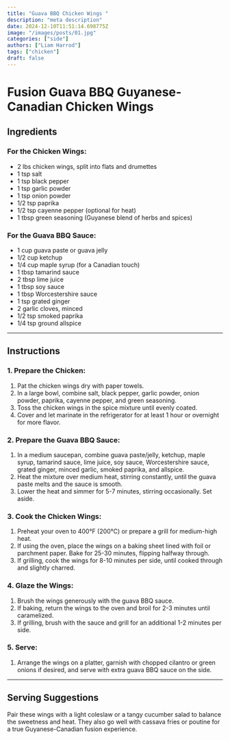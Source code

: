 ```yaml
---
title: "Guava BBQ Chicken Wings "
description: "meta description"
date: 2024-12-10T11:51:14.698775Z
image: "/images/posts/01.jpg"
categories: ["side"]
authors: ["Liam Harrod"]
tags: ["chicken"]
draft: false
---
```


# **Fusion Guava BBQ Guyanese-Canadian Chicken Wings**

## **Ingredients**

### For the Chicken Wings:
- 2 lbs chicken wings, split into flats and drumettes
- 1 tsp salt
- 1 tsp black pepper
- 1 tsp garlic powder
- 1 tsp onion powder
- 1/2 tsp paprika
- 1/2 tsp cayenne pepper (optional for heat)
- 1 tbsp green seasoning (Guyanese blend of herbs and spices)

### For the Guava BBQ Sauce:
- 1 cup guava paste or guava jelly
- 1/2 cup ketchup
- 1/4 cup maple syrup (for a Canadian touch)
- 1 tbsp tamarind sauce
- 2 tbsp lime juice
- 1 tbsp soy sauce
- 1 tbsp Worcestershire sauce
- 1 tsp grated ginger
- 2 garlic cloves, minced
- 1/2 tsp smoked paprika
- 1/4 tsp ground allspice

---

## **Instructions**

### 1. Prepare the Chicken:
1. Pat the chicken wings dry with paper towels.
2. In a large bowl, combine salt, black pepper, garlic powder, onion powder, paprika, cayenne pepper, and green seasoning.
3. Toss the chicken wings in the spice mixture until evenly coated.
4. Cover and let marinate in the refrigerator for at least 1 hour or overnight for more flavor.

### 2. Prepare the Guava BBQ Sauce:
1. In a medium saucepan, combine guava paste/jelly, ketchup, maple syrup, tamarind sauce, lime juice, soy sauce, Worcestershire sauce, grated ginger, minced garlic, smoked paprika, and allspice.
2. Heat the mixture over medium heat, stirring constantly, until the guava paste melts and the sauce is smooth.
3. Lower the heat and simmer for 5-7 minutes, stirring occasionally. Set aside.

### 3. Cook the Chicken Wings:
1. Preheat your oven to 400°F (200°C) or prepare a grill for medium-high heat.
2. If using the oven, place the wings on a baking sheet lined with foil or parchment paper. Bake for 25-30 minutes, flipping halfway through.
3. If grilling, cook the wings for 8-10 minutes per side, until cooked through and slightly charred.

### 4. Glaze the Wings:
1. Brush the wings generously with the guava BBQ sauce.
2. If baking, return the wings to the oven and broil for 2-3 minutes until caramelized.
3. If grilling, brush with the sauce and grill for an additional 1-2 minutes per side.

### 5. Serve:
1. Arrange the wings on a platter, garnish with chopped cilantro or green onions if desired, and serve with extra guava BBQ sauce on the side.

---

## **Serving Suggestions**
Pair these wings with a light coleslaw or a tangy cucumber salad to balance the sweetness and heat. They also go well with cassava fries or poutine for a true Guyanese-Canadian fusion experience.

